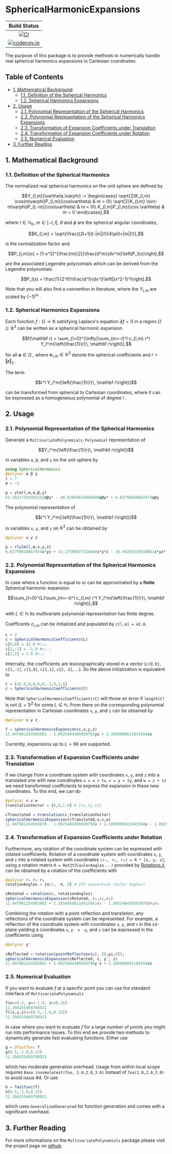 
# SphericalHarmonicExpansions

| **Build Status** |
|:----------------:|
| [![CI](https://github.com/hofmannmartin/SphericalHarmonicExpansions.jl/workflows/CI/badge.svg)](https://github.com/hofmannmartin/SphericalHarmonicExpansions.jl/actions?query=workflow%3ACI) |
| [![codecov.io](http://codecov.io/gh/hofmannmartin/SphericalHarmonicExpansions.jl/coverage.svg?branch=master)](http://codecov.io/gh/hofmannmartin/SphericalHarmonicExpansions.jl?branch=master) |

The purpose of this package is to provide methods to numerically handle real spherical harmonics expansions in Cartesian coordinates.

## Table of Contents

- [1. Mathematical Background](#1-mathematical-background)
  - [1.1. Definition of the Spherical Harmonics](#11-definition-of-the-spherical-harmonics)
  - [1.2. Spherical Harmonics Expansions](#12-spherical-harmonics-expansions)
- [2. Usage](#2-usage)
  - [2.1. Polynomial Representation of the Spherical Harmonics](#21-polynomial-representation-of-the-spherical-harmonics)
  - [2.2. Polynomial Representation of the Spherical Harmonics Expansions](#22-polynomial-representation-of-the-spherical-harmonics-expansions)
  - [2.3. Transformation of Expansion Coefficients under Translation](#23-transformation-of-expansion-coefficients-under-translation)
  - [2.4. Transformation of Expansion Coefficients under Rotation](#24-transformation-of-expansion-coefficients-under-rotation)
  - [2.5. Numerical Evaluation](#25-numerical-evaluation)
- [3. Further Reading](#3-further-reading)

## 1. Mathematical Background

### 1.1. Definition of the Spherical Harmonics

The normalized real spherical harmonics on the unit sphere are defined by 
```math
Y_{l,m}(\vartheta,\varphi) := 
\begin{cases}
\sqrt{2}K_{l,m} \cos(m\varphi)P_{l,m}(\cos\vartheta) & m > 0\\
\sqrt{2}K_{l,m} \sin(-m\varphi)P_{l,-m}(\cos\vartheta) & m < 0\\
K_{l,m}P_{l,m}(\cos \vartheta) & m = 0
\end{cases},
``` 



where $`l\in\mathbb{N}_0`$, $`m\in [-l,l]`$, $`\theta`$ and $`\phi`$ are the spherical angular coordinates, 
```math
K_{l,m} = \sqrt{\frac{(2l+1)(l-|m|)!}{4\pi(l+|m|)!}},
```
is the normalization factor and
```math
P_{l,m}(x) = (1-x^2)^{\frac{m}{2}}\frac{d^m}{dx^m}\left(P_l(x)\right),
```

are the associated Legendre polynomials which can be derived from the Legendre polynomials
```math
P_l(x) = \frac{1}{2^ll!}\frac{d^l}{dx^l}\left[(x^2-1)^l\right].
```



Note that you will also find a convention in literature, where the  $`Y_{l,m}`$   are scaled by $`(-1)^m`$  . 

### 1.2. Spherical Harmonics Expansions
Each function  $f:\Omega \rightarrow \mathbb R$   satisfying Laplace's equation  $\Delta f = 0$   in a region  $\Omega\subseteq\mathbb R^3$   can be written as a spherical harmonic expansion
```math
f(\mathbf r) = \sum_{l=0}^{\infty}\sum_{m=-l}^l c_{l,m} r^l Y_l^m{\left(\frac{1}{r}\, \mathbf r\right)},
```

<div align="center"></div>

for all  $\mathbf a\in\Omega$  , where  $\mathbf c_{l,m}\in\mathbb R^3$   denote the spherical coefficients and  $r=\Vert \mathbf r \Vert_2$  . 

The term 
```math
r^l Y_l^m{\left(\frac{1}{r}\, \mathbf r\right)}
```

<div align="center"></div>

can be transformed from spherical to Cartesian coordinates, where it can be expressed as a homogeneous polynomial of degree  $l$  .

## 2. Usage
### 2.1. Polynomial Representation of the Spherical Harmonics
Generate a `MultivariatePolynomials.Polynomial` representation of
```math
Y_l^m{\left(\frac{1}{r}\, \mathbf r\right)}
```

<div align="center"></div>

in variables `α`, `β`, and `γ` on the unit sphere by

```julia
using SphericalHarmonics
@polyvar α β γ
l = 7 
m = -2

p = ylm(l,m,α,β,γ)
63.28217501963252αβγ⁵ - 48.67859616894809αβγ³ + 6.63799038667474αβγ
```

The polynomial representation of
```math
r^l Y_l^m{\left(\frac{1}{r}\, \mathbf r\right)}
```

<div align="center"></div>

in variables `x`, `y`, and `z` on  $\mathbb R^3$   can be obtained by

```julia
@polyvar x y z

p = rlylm(l,m,x,y,z)
6.63799038667474x⁵yz + 13.27598077334948x³y³z - 35.40261539559861x³yz³ + 6.63799038667474xy⁵z - 35.40261539559861xy³z³ + 21.24156923735917xyz⁵
```

### 2.2. Polynomial Representation of the Spherical Harmonics Expansions
In case where a function is equal to or can be approximated by a **finite** Spherical harmonic expansion
```math
\sum_{l=0}^{L}\sum_{m=-l}^l c_{l,m} r^l Y_l^m{\left(\frac{1}{r}\, \mathbf r\right)},
```

<div align="center"></div>

with  $L \in \mathbb N$   its multivariate polynomial representation has finite degree.

Coefficents  $c_{l,m}$   can be initialized and populated by `c[l,m] = 42.0`.

```julia
L = 2
c = SphericalHarmonicCoefficients(L)
c[0,0] = 42.0 #c₀₀
c[2,-1] = -1.0 #c₂₋₁
c[2,1] = 2.0 #c₂₁
```
Internally, the coefficients are lexicographically stored in a vector (`c[0,0]`, `c[1,-1]`, `c[1,0]`, `c[1,1]`, `c[2,-2]`, ...). So the above initialization is equivalent to
```julia
C = [42.0,0,0,0,0,-1,0,2,0]
c = SphericalHarmonicCoefficients(C)
```
Note that `SphericalHarmonicCoefficients(C)` will throw an error if `length(C)` is not  $(L+1)^2$   for some  $L\in\mathbb{N}$. From there on the corresponding polynomial  representation in Cartesian coordinates `x`, `y`, and `z` can be obtained by 
```julia
@polyvar x y z

f = sphericalHarmonicsExpansion(c,x,y,z)
11.847981254502882 - 1.0925484305920792yz + 2.1850968611841584xz
```
Currently, expansions up to $L=66$ are supported.

### 2.3. Transformation of Expansion Coefficients under Translation

If we change from a coordinate system with coordinates `x`, `y`, and `z` into a translated one with new coordinates `u = x + tx`, `v = y + ty`, and `w = z + tz` we need transformed coefficients to express the expansion in these new coordinates. To this end, we can do 

```julia
@polyvar u v w
translationVector = [0,0,1.0] # [tx,ty,tz]

cTranslated = translation(c,translationVector)
sphericalHarmonicsExpansion(cTranslated,u,v,w)
11.847981254502878 - 1.0925484305920792v + 2.1850968611841584u - 1.092548430592079vw + 2.185096861184158uw
```

### 2.4. Transformation of Expansion Coefficients under Rotation

Furthermore, any rotation of the coordinate system can be expressed with rotated coefficients. Rotation of a coordinate system with coordinates `x`, `y`, and `z` into a rotated system with coordinates `(r₁, r₂, r₃) = R * [x, y, z]`, using a rotation matrix `R = RotZYZ(eulerAngles...)` provided by [Rotations.jl](https://github.com/JuliaGeometry/Rotations.jl), can be obtained by a rotation of the coefficients with

```julia
@polyvar r₁ r₂ r₃
rotationAngles = [π/2, -π, 0] # ZYZ-convention (Euler angles)

cRotated = rotation(c, rotationAngles)
sphericalHarmonicsExpansion(cRotated, r₁,r₂,r₃)
11.847981254502882 + 2.185096861184156r₂r₃ - 1.0925484305920796r₁r₃
```

Combining the rotation with a point reflection and translation, any reflections of the coordinate system can be represented. For example, a reflection of the coordinate system with coordinates `x`, `y`, and `z` in the xz-plane yielding a coordinates `x`, `y⁻ = -y`, and `z` can be expressed in the coefficients using

```julia
@polyvar y⁻
        
cReflected = rotation(pointReflection(c), [0,pi,0]);
sphericalHarmonicsExpansion(cReflected, x, y⁻, z)
11.847981254502882 + 1.0925484305920798y⁻z + 2.185096861184156xz
```

### 2.5. Numerical Evaluation

If you want to evaluate  $f$   at a specific point you can use the standard interface of `MultivariatePolynomials`

```julia
f(x=>0.5, y=>-1.0, z=>0.25)
12.394255469798921
f((x,y,z)=>(0.5,-1.0,0.25))
12.394255469798921
```

In case where you want to evaluate  $f$   for a large number of points you might run into performance issues. To this end we provide two methods to dynamically generate fast evaluating functions. Either use

```julia
g = @fastfunc f
g(0.5,-1.0,0.25)
12.394255469798921
```
which has moderate generation overhead. Usage from within local scope requires `Base.invokelatest(foo, 1.0,2.0,3.0)` instead of `foo(1.0,2.0,3.0)` to avoid issue #4. Or use

```julia
h = fastfunc(f)
h(0.5,-1.0,0.25)
12.394255469798921
```
which uses `GeneralizedGenerated` for function generation and comes with a significant overhead.

## 3. Further Reading

For more informations on the `MultivariatePolynomials` package please visit the project page on [github](https://github.com/JuliaAlgebra/MultivariatePolynomials.jl).
